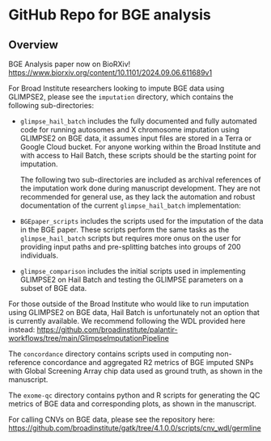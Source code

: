 # GitHub Repo for BGE analysis 

## Overview 

BGE Analysis paper now on BioRXiv! 
https://www.biorxiv.org/content/10.1101/2024.09.06.611689v1

For Broad Institute researchers looking to impute BGE data using GLIMPSE2, please see the `imputation` directory, which contains the following sub-directories:

- `glimpse_hail_batch` includes the fully documented and fully automated code for running autosomes and X chromosome imputation using GLIMPSE2 on BGE data, it assumes input files are stored in a Terra or Google Cloud bucket. For anyone working within the Broad Institute and with access to Hail Batch, these scripts should be the starting point for imputation.
  
  The following two sub-directories are included as archival references of the imputation work done during manuscript development. They are not recommended for general use, as they lack the automation and robust documentation of the current `glimpse_hail_batch` implementation:
  
- `BGEpaper_scripts` includes the scripts used for the imputation of the data in the BGE paper. These scripts perform the same tasks as the `glimpse_hail_batch` scripts but requires more onus on the user for providing input paths and pre-splitting batches into groups of 200 individuals.
- `glimpse_comparison` includes the initial scripts used in implementing GLIMPSE2 on Hail Batch and testing the GLIMPSE parameters on a subset of BGE data.

For those outside of the Broad Institute who would like to run imputation using GLIMPSE2 on BGE data, Hail Batch is unfortunately not an option that is currently available. We recommend following the WDL provided here instead: https://github.com/broadinstitute/palantir-workflows/tree/main/GlimpseImputationPipeline 

The `concordance` directory contains scripts used in computing non-reference concordance and aggregated R2 metrics of BGE imputed SNPs with Global Screening Array chip data used as ground truth, as shown in the manuscript. 

The `exome-qc` directory contains python and R scripts for generating the QC metrics of BGE data and corresponding plots, as shown in the manuscript. 

For calling CNVs on BGE data, please see the repository here: https://github.com/broadinstitute/gatk/tree/4.1.0.0/scripts/cnv_wdl/germline 
